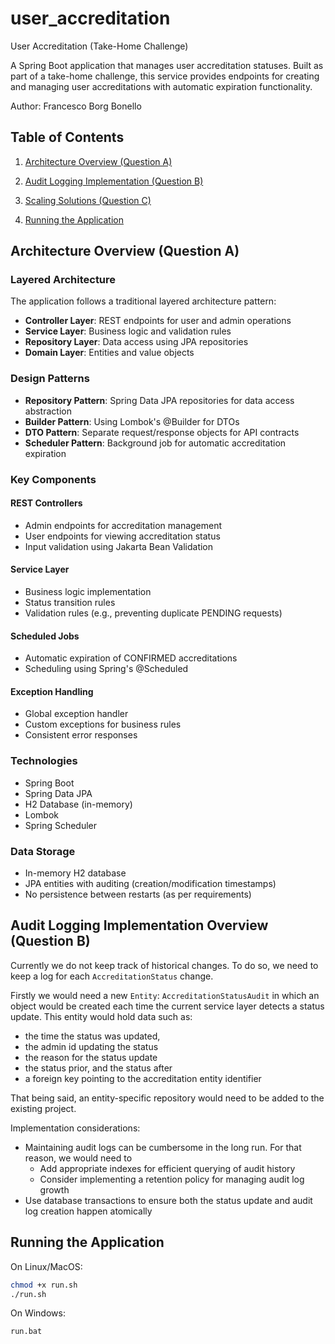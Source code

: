 # user_accreditation
User Accreditation (Take-Home Challenge)

A Spring Boot application that manages user accreditation statuses. Built as part of a take-home challenge, this service provides endpoints for creating and managing user accreditations with automatic expiration functionality.

Author: Francesco Borg Bonello

## Table of Contents
1. [Architecture Overview (Question A)](#architecture-overview-question-a)

2. [Audit Logging Implementation (Question B)](#audit-logging-implementation-overview-question-b)

3. [Scaling Solutions (Question C)](#scaling-solutions-overview-question-c)

4. [Running the Application](#running-the-application)

## Architecture Overview (Question A)

### Layered Architecture
The application follows a traditional layered architecture pattern:
- **Controller Layer**: REST endpoints for user and admin operations
- **Service Layer**: Business logic and validation rules
- **Repository Layer**: Data access using JPA repositories
- **Domain Layer**: Entities and value objects

### Design Patterns
- **Repository Pattern**: Spring Data JPA repositories for data access abstraction
- **Builder Pattern**: Using Lombok's @Builder for DTOs
- **DTO Pattern**: Separate request/response objects for API contracts
- **Scheduler Pattern**: Background job for automatic accreditation expiration

### Key Components

#### REST Controllers
- Admin endpoints for accreditation management
- User endpoints for viewing accreditation status
- Input validation using Jakarta Bean Validation

#### Service Layer
- Business logic implementation
- Status transition rules
- Validation rules (e.g., preventing duplicate PENDING requests)

#### Scheduled Jobs
- Automatic expiration of CONFIRMED accreditations
- Scheduling using Spring's @Scheduled

#### Exception Handling
- Global exception handler
- Custom exceptions for business rules
- Consistent error responses

### Technologies
- Spring Boot
- Spring Data JPA
- H2 Database (in-memory)
- Lombok
- Spring Scheduler

### Data Storage
- In-memory H2 database
- JPA entities with auditing (creation/modification timestamps)
- No persistence between restarts (as per requirements)

## Audit Logging Implementation Overview (Question B)

Currently we do not keep track of historical changes. To do so, we need to keep a log for each `AccreditationStatus` change. 

Firstly we would need a new `Entity`: `AccreditationStatusAudit` in which an object would be created each time the current service layer detects a status update. This entity would hold data such as:
- the time the status was updated,
- the admin id updating the status
- the reason for the status update
- the status prior, and the status after
- a foreign key pointing to the accreditation entity identifier

That being said, an entity-specific repository would need to be added to the existing project.

Implementation considerations:
- Maintaining audit logs can be cumbersome in the long run. For that reason, we would need to
    - Add appropriate indexes for efficient querying of audit history
    - Consider implementing a retention policy for managing audit log growth
- Use database transactions to ensure both the status update and audit log creation happen atomically


## Running the Application

On Linux/MacOS:
```bash
chmod +x run.sh  
./run.sh      
```

On Windows:
```bash
run.bat      
```
